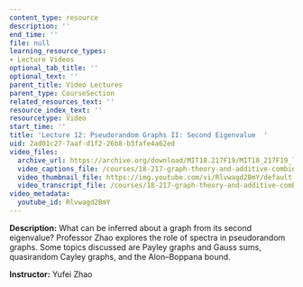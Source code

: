 ```yaml
---
content_type: resource
description: ''
end_time: ''
file: null
learning_resource_types:
- Lecture Videos
optional_tab_title: ''
optional_text: ''
parent_title: Video Lectures
parent_type: CourseSection
related_resources_text: ''
resource_index_text: ''
resourcetype: Video
start_time: ''
title: 'Lecture 12: Pseudorandom Graphs II: Second Eigenvalue  '
uid: 2ad01c27-7aaf-d1f2-26b8-b3fafe4a62ed
video_files:
  archive_url: https://archive.org/download/MIT18.217F19/MIT18_217F19_lec12_300k.mp4
  video_captions_file: /courses/18-217-graph-theory-and-additive-combinatorics-fall-2019/534a91da413c51169e6502c99d8f24ba_Rlvwagd2BmY.vtt
  video_thumbnail_file: https://img.youtube.com/vi/Rlvwagd2BmY/default.jpg
  video_transcript_file: /courses/18-217-graph-theory-and-additive-combinatorics-fall-2019/66ec195271bf015e7ddb0a903c73cb31_Rlvwagd2BmY.pdf
video_metadata:
  youtube_id: Rlvwagd2BmY
---
```


**Description:** What can be inferred about a graph from its second eigenvalue? Professor Zhao explores the role of spectra in pseudorandom graphs. Some topics discussed are Payley graphs and Gauss sums, quasirandom Cayley graphs, and the Alon–Boppana bound.

**Instructor:** Yufei Zhao